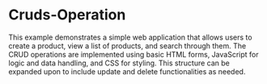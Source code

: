# Cruds-Operation
This example demonstrates a simple web application that allows users to create a product, view a list of products, and search through them. The CRUD operations are implemented using basic HTML forms, JavaScript for logic and data handling, and CSS for styling. This structure can be expanded upon to include update and delete functionalities as needed.
